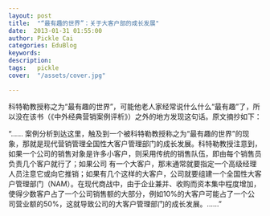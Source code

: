 ```yaml
---
layout: post  
title:  "“最有趣的世界”：关于大客户部的成长发展"
date:  2013-01-31 01:55:00
author: Pickle Cai  
categories: EduBlog  
keywords: 
description:   
tags:	pickle   
cover:  "/assets/cover.jpg"  

---
```


 科特勒教授称之为“最有趣的世界”，可能他老人家经常说什么什么“最有趣”了，所以没在该书（《中外经典营销案例评析》）之外的地方发现这句话。原文摘抄如下：

“…… 案例分析到达这里，触及到一个被科特勒教授称之为“最有趣的世界”的现象，那就是现代营销管理全国性大客户管理部门的成长发展。科特勒教授注意到，如果一个公司的销售对象是许多小客户，则采用传统的销售队伍，即由每个销售员负责几个客户就行了；如果公司 有一个大客户，那末通常就要指定一个高级经理人员注意它或向它推销；如果有几个这样的大客户，公司就要组建一个全国性大客户管理部门（NAM）。在现代商战中，由于企业兼并、收购而资本集中程度增加，使得少数客户占了一个公司销售额的大部分，例如10%的大客户可能占了一个公司营业额的50%，这就导致公司的大客户管理部门的成长发展。……”		

		    
